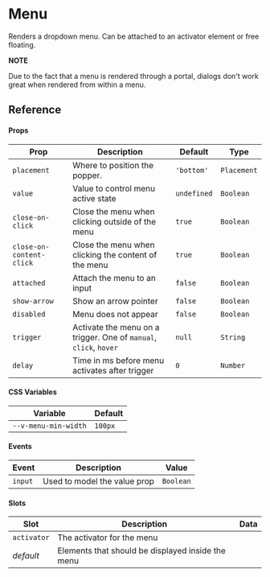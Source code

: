 # Menu

Renders a dropdown menu. Can be attached to an activator element or free floating.

**NOTE**

Due to the fact that a menu is rendered through a portal, dialogs don't work great when rendered from within a menu.

## Reference

#### Props

| Prop                     | Description                                                       | Default     | Type        |
| ------------------------ | ----------------------------------------------------------------- | ----------- | ----------- |
| `placement`              | Where to position the popper.                                     | `'bottom'`  | `Placement` |
| `value`                  | Value to control menu active state                                | `undefined` | `Boolean`   |
| `close-on-click`         | Close the menu when clicking outside of the menu                  | `true`      | `Boolean`   |
| `close-on-content-click` | Close the menu when clicking the content of the menu              | `true`      | `Boolean`   |
| `attached`               | Attach the menu to an input                                       | `false`     | `Boolean`   |
| `show-arrow`             | Show an arrow pointer                                             | `false`     | `Boolean`   |
| `disabled`               | Menu does not appear                                              | `false`     | `Boolean`   |
| `trigger`                | Activate the menu on a trigger. One of `manual`, `click`, `hover` | `null`      | `String`    |
| `delay`                  | Time in ms before menu activates after trigger                    | `0`         | `Number`    |

#### CSS Variables

| Variable             | Default |
| -------------------- | ------- |
| `--v-menu-min-width` | `100px` |

#### Events

| Event   | Description                  | Value     |
| ------- | ---------------------------- | --------- |
| `input` | Used to model the value prop | `Boolean` |

#### Slots

| Slot        | Description                                       | Data |
| ----------- | ------------------------------------------------- | ---- |
| `activator` | The activator for the menu                        |      |
| _default_   | Elements that should be displayed inside the menu |      |
